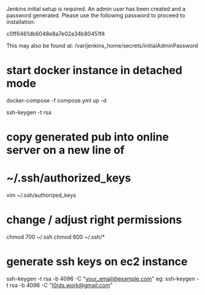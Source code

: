 Jenkins initial setup is required. An admin user has been created and a password generated.
Please use the following password to proceed to installation:

c0ff6461db6048e8a7e02a34b80451f4

This may also be found at: /var/jenkins_home/secrets/initialAdminPassword

# start docker instance in detached mode
docker-compose -f compose.yml up -d 

ssh-keygen -t rsa
# copy generated pub into online server on a new line of
# ~/.ssh/authorized_keys

vim ~/.ssh/authorized_keys

# change / adjust right permissions
chmod 700 ~/.ssh
chmod 600 ~/.ssh/*

# generate ssh keys on ec2 instance
ssh-keygen -t rsa -b 4096 -C "your_email@example.com"
eg: ssh-keygen -t rsa -b 4096 -C "l0rds.work@gmail.com"
